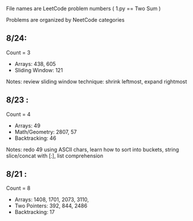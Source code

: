 File names are LeetCode problem numbers ( 1.py == Two Sum )

Problems are organized by NeetCode categories

## 8/24:

Count = 3

- Arrays: 438, 605
- Sliding Window: 121

Notes: review sliding window technique: shrink leftmost, expand rightmost

## 8/23 :

Count = 4

- Arrays: 49
- Math/Geometry: 2807, 57
- Backtracking: 46

Notes: redo 49 using ASCII chars, learn how to sort into buckets, string slice/concat with [:], list comprehension

## 8/21 :

Count = 8

- Arrays: 1408, 1701, 2073, 3110,
- Two Pointers: 392, 844, 2486
- Backtracking: 17
